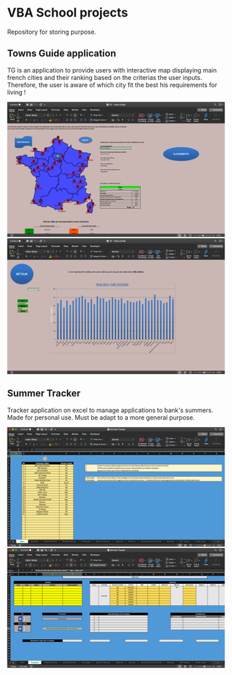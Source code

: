 # VBA School projects  

Repository for storing purpose.  

## Towns Guide application

TG is an application to provide users with interactive map displaying main french cities and their ranking based on the criterias the user inputs.  
Therefore, the user is aware of which city fit the best his requirements for living !  
  
![alt text](img/TG_map.png)  
![alt text](img/TG_ranking_rendering.png)   

## Summer Tracker  

Tracker application on excel to manage applications to bank's summers. Made for personal use. Must be adapt to a more general purpose.  

![alt text](img/Candidature_management_runner.png)
![alt text](img/Candidature_management_template.png)
